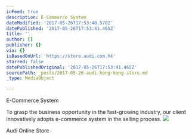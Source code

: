 ```yaml
---
inFeed: true
description: E-Commerce System
dateModified: '2017-05-26T17:53:40.578Z'
datePublished: '2017-05-26T17:53:41.465Z'
title: ''
author: []
publisher: {}
via: {}
isBasedOnUrl: 'https://store.audi.com.hk'
starred: false
datePublishedOriginal: '2017-05-26T17:53:41.465Z'
sourcePath: _posts/2017-05-26-audi-hong-kong-store.md
_type: MediaObject

---
```

E-Commerce System

To grasp the business opportunity in the fast-growing industry, our client innovatively adopts e-commerce system in the selling process.
![](https://the-grid-user-content.s3-us-west-2.amazonaws.com/693cca43-71d0-424e-bb7c-5c7777a57877.jpg)

<article style=""><p>Audi Online Store</p></article>